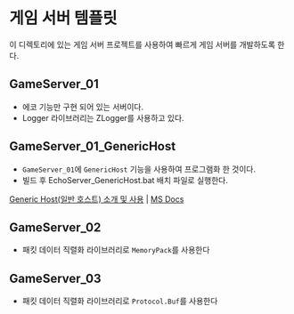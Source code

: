# 게임 서버 템플릿
이 디렉토리에 있는 게임 서버 프로젝트를 사용하여 빠르게 게임 서버를 개발하도록 한다. 
     
    
## GameServer_01
- 에코 기능만 구현 되어 있는 서버이다.
- Logger 라이브러리는 ZLogger를 사용하고 있다.
   

## GameServer_01_GenericHost
- `GameServer_01`에 `GenericHost` 기능을 사용하여 프로그램화 한 것이다.  
- 빌드 후 EchoServer_GenericHost.bat 배치 파일로 실행한다. 
   
[Generic Host(일반 호스트) 소개 및 사용](https://jacking75.github.io/NET_GenericHost/)  | [MS Docs](https://learn.microsoft.com/ko-kr/dotnet/core/extensions/generic-host?tabs=appbuilder)     
    
  
  
## GameServer_02
- 패킷 데이터 직렬화 라이브러리로 `MemoryPack`를 사용한다
    
  
## GameServer_03
- 패킷 데이터 직렬화 라이브러리로 `Protocol.Buf`를 사용한다